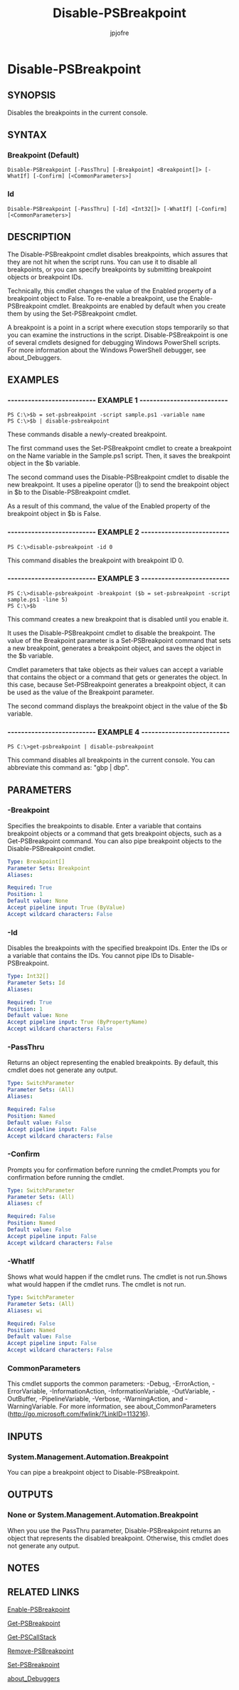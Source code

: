 ﻿---
author: jpjofre
description: 
external help file: Microsoft.PowerShell.Commands.Utility.dll-Help.xml
keywords: powershell, cmdlet
manager: carolz
ms.date: 2016-09-27
ms.prod: powershell
ms.technology: powershell
ms.topic: reference
online version: http://go.microsoft.com/fwlink/p/?linkid=293953
schema: 2.0.0
title: Disable-PSBreakpoint
---

# Disable-PSBreakpoint

## SYNOPSIS
Disables the breakpoints in the current console.

## SYNTAX

### Breakpoint (Default)
```
Disable-PSBreakpoint [-PassThru] [-Breakpoint] <Breakpoint[]> [-WhatIf] [-Confirm] [<CommonParameters>]
```

### Id
```
Disable-PSBreakpoint [-PassThru] [-Id] <Int32[]> [-WhatIf] [-Confirm] [<CommonParameters>]
```

## DESCRIPTION
The Disable-PSBreakpoint cmdlet disables breakpoints, which assures that they are not hit when the script runs.
You can use it to disable all breakpoints, or you can specify breakpoints by submitting breakpoint objects or breakpoint IDs.

Technically, this cmdlet changes the value of the Enabled property of a breakpoint object to False.
To re-enable a breakpoint, use the Enable-PSBreakpoint cmdlet.
Breakpoints are enabled by default when you create them by using the Set-PSBreakpoint cmdlet.

A breakpoint is a point in a script where execution stops temporarily so that you can examine the instructions in the script.
Disable-PSBreakpoint is one of several cmdlets designed for debugging Windows PowerShell scripts.
For more information about the Windows PowerShell debugger, see about_Debuggers.

## EXAMPLES

### -------------------------- EXAMPLE 1 --------------------------
```
PS C:\>$b = set-psbreakpoint -script sample.ps1 -variable name
PS C:\>$b | disable-psbreakpoint
```

These commands disable a newly-created breakpoint.

The first command uses the Set-PSBreakpoint cmdlet to create a breakpoint on the Name variable in the Sample.ps1 script.
Then, it saves the breakpoint object in the $b variable.

The second command uses the Disable-PSBreakpoint cmdlet to disable the new breakpoint.
It uses a pipeline operator (|) to send the breakpoint object in $b to the Disable-PSBreakpoint cmdlet.

As a result of this command, the value of the Enabled property of the breakpoint object in $b is False.

### -------------------------- EXAMPLE 2 --------------------------
```
PS C:\>disable-psbreakpoint -id 0
```

This command disables the breakpoint with breakpoint ID 0.

### -------------------------- EXAMPLE 3 --------------------------
```
PS C:\>disable-psbreakpoint -breakpoint ($b = set-psbreakpoint -script sample.ps1 -line 5)
PS C:\>$b
```

This command creates a new breakpoint that is disabled until you enable it.

It uses the Disable-PSBreakpoint cmdlet to disable the breakpoint.
The value of the Breakpoint parameter is a Set-PSBreakpoint command that sets a new breakpoint, generates a breakpoint object, and saves the object in the $b variable.

Cmdlet parameters that take objects as their values can accept a variable that contains the object or a command that gets or generates the object.
In this case, because Set-PSBreakpoint generates a breakpoint object, it can be used as the value of the Breakpoint parameter.

The second command displays the breakpoint object in the value of the $b variable.

### -------------------------- EXAMPLE 4 --------------------------
```
PS C:\>get-psbreakpoint | disable-psbreakpoint
```

This command disables all breakpoints in the current console.
You can abbreviate this command as: "gbp | dbp".

## PARAMETERS

### -Breakpoint
Specifies the breakpoints to disable.
Enter a variable that contains breakpoint objects or a command that gets breakpoint objects, such as a Get-PSBreakpoint command.
You can also pipe breakpoint objects to the Disable-PSBreakpoint cmdlet.

```yaml
Type: Breakpoint[]
Parameter Sets: Breakpoint
Aliases: 

Required: True
Position: 1
Default value: None
Accept pipeline input: True (ByValue)
Accept wildcard characters: False
```

### -Id
Disables the breakpoints with the specified breakpoint IDs.
Enter the IDs or a variable that contains the IDs.
You cannot pipe IDs to Disable-PSBreakpoint.

```yaml
Type: Int32[]
Parameter Sets: Id
Aliases: 

Required: True
Position: 1
Default value: None
Accept pipeline input: True (ByPropertyName)
Accept wildcard characters: False
```

### -PassThru
Returns an object representing the enabled breakpoints.
By default, this cmdlet does not generate any output.

```yaml
Type: SwitchParameter
Parameter Sets: (All)
Aliases: 

Required: False
Position: Named
Default value: False
Accept pipeline input: False
Accept wildcard characters: False
```

### -Confirm
Prompts you for confirmation before running the cmdlet.Prompts you for confirmation before running the cmdlet.

```yaml
Type: SwitchParameter
Parameter Sets: (All)
Aliases: cf

Required: False
Position: Named
Default value: False
Accept pipeline input: False
Accept wildcard characters: False
```

### -WhatIf
Shows what would happen if the cmdlet runs.
The cmdlet is not run.Shows what would happen if the cmdlet runs.
The cmdlet is not run.

```yaml
Type: SwitchParameter
Parameter Sets: (All)
Aliases: wi

Required: False
Position: Named
Default value: False
Accept pipeline input: False
Accept wildcard characters: False
```

### CommonParameters
This cmdlet supports the common parameters: -Debug, -ErrorAction, -ErrorVariable, -InformationAction, -InformationVariable, -OutVariable, -OutBuffer, -PipelineVariable, -Verbose, -WarningAction, and -WarningVariable. For more information, see about_CommonParameters (http://go.microsoft.com/fwlink/?LinkID=113216).

## INPUTS

### System.Management.Automation.Breakpoint
You can pipe a breakpoint object to Disable-PSBreakpoint.

## OUTPUTS

### None or System.Management.Automation.Breakpoint
When you use the PassThru parameter, Disable-PSBreakpoint returns an object that represents the disabled breakpoint.
Otherwise, this cmdlet does not generate any output.

## NOTES

## RELATED LINKS

[Enable-PSBreakpoint](.\Enable-PSBreakpoint.md)

[Get-PSBreakpoint](.\Get-PSBreakpoint.md)

[Get-PSCallStack](.\Get-PSCallStack.md)

[Remove-PSBreakpoint](.\Remove-PSBreakpoint.md)

[Set-PSBreakpoint](.\Set-PSBreakpoint.md)

[about_Debuggers]()

